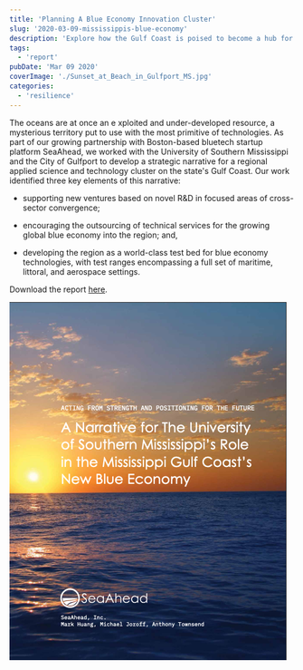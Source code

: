 ```yaml
---
title: 'Planning A Blue Economy Innovation Cluster'
slug: '2020-03-09-mississippis-blue-economy'
description: 'Explore how the Gulf Coast is poised to become a hub for blue economy innovation through strategic collaboration with SeaAhead, the University of Southern Mississippi, and the City of Gulfport. This blog post delves into the development of a regional cluster focusing on new ventures, technical service outsourcing, and creating a world-class test bed for blue technologies. Discover the potential for economic and technological growth in this transformative initiative.'
tags:
  - 'report'
pubDate: 'Mar 09 2020'
coverImage: './Sunset_at_Beach_in_Gulfport_MS.jpg'
categories:
  - 'resilience'
---
```



The oceans are at once an e xploited and under-developed resource, a mysterious territory put to use with the most primitive of technologies. As part of our growing partnership with Boston-based bluetech startup platform SeaAhead, we worked with the University of Southern Mississippi and the City of Gulfport to develop a strategic narrative for a regional applied science and technology cluster on the state's Gulf Coast. Our work identified three key elements of this narrative:

- supporting new ventures based on novel R&D in focused areas of cross-sector convergence;

- encouraging the outsourcing of technical services for the growing global blue economy into the region; and,

- developing the region as a world-class test bed for blue economy technologies, with test ranges encompassing a full set of maritime, littoral, and aerospace settings.

Download the report [here](/pdf/SA-Gulfport-BEID-20200124.pdf).

[![](./Screen-Shot-2020-09-01-at-8.43.45-PM.png)](/images/SA-Gulfport-BEID-20200124.pdf)
